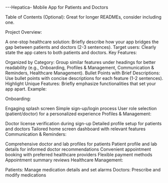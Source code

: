 ---Hepatica- Mobile App for Patients and Doctors

Table of Contents (Optional):  Great for longer READMEs, consider including one.

Project Overview:

A one-stop healthcare solution: Briefly describe how your app bridges the gap between patients and doctors (2-3 sentences).
Target users: Clearly state the app caters to both patients and doctors.
Key Features:

Organized by Category: Group similar features under headings for better readability (e.g., Onboarding, Profiles & Management, Communication & Reminders, Healthcare Management).
Bullet Points with Brief Descriptions: Use bullet points with concise descriptions for each feature (1-2 sentences).
Highlight Unique Features: Briefly emphasize functionalities that set your app apart.
Example:

Onboarding:

Engaging splash screen
Simple sign-up/login process
User role selection (patient/doctor) for a personalized experience
Profiles & Management:

Doctor license verification during sign-up
Detailed profile setup for patients and doctors
Tailored home screen dashboard with relevant features
Communication & Reminders:

Comprehensive doctor and lab profiles for patients
Patient profile and lab details for informed doctor recommendations
Convenient appointment booking with preferred healthcare providers
Flexible payment methods
Appointment summary reviews
Healthcare Management:

Patients: Manage medication details and set alarms
Doctors: Prescribe and modify medications
